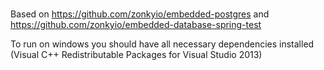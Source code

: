 #
Based on https://github.com/zonkyio/embedded-postgres and https://github.com/zonkyio/embedded-database-spring-test

To run on windows you should have all necessary dependencies installed (Visual C++ Redistributable Packages for Visual Studio 2013)
